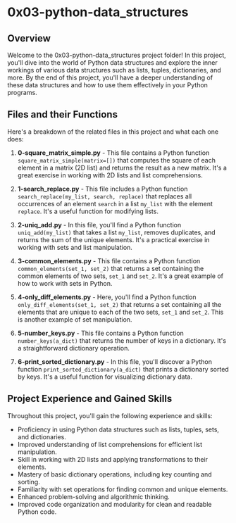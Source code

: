 # 0x03-python-data_structures

## Overview

Welcome to the 0x03-python-data_structures project folder! In this project, you'll dive into the world of Python data structures and explore the inner workings of various data structures such as lists, tuples, dictionaries, and more. By the end of this project, you'll have a deeper understanding of these data structures and how to use them effectively in your Python programs.

## Files and their Functions

Here's a breakdown of the related files in this project and what each one does:

1. **0-square_matrix_simple.py** - This file contains a Python function `square_matrix_simple(matrix=[])` that computes the square of each element in a matrix (2D list) and returns the result as a new matrix. It's a great exercise in working with 2D lists and list comprehensions.

2. **1-search_replace.py** - This file includes a Python function `search_replace(my_list, search, replace)` that replaces all occurrences of an element `search` in a list `my_list` with the element `replace`. It's a useful function for modifying lists.

3. **2-uniq_add.py** - In this file, you'll find a Python function `uniq_add(my_list)` that takes a list `my_list`, removes duplicates, and returns the sum of the unique elements. It's a practical exercise in working with sets and list manipulation.

4. **3-common_elements.py** - This file contains a Python function `common_elements(set_1, set_2)` that returns a set containing the common elements of two sets, `set_1` and `set_2`. It's a great example of how to work with sets in Python.

5. **4-only_diff_elements.py** - Here, you'll find a Python function `only_diff_elements(set_1, set_2)` that returns a set containing all the elements that are unique to each of the two sets, `set_1` and `set_2`. This is another example of set manipulation.

6. **5-number_keys.py** - This file contains a Python function `number_keys(a_dict)` that returns the number of keys in a dictionary. It's a straightforward dictionary operation.

7. **6-print_sorted_dictionary.py** - In this file, you'll discover a Python function `print_sorted_dictionary(a_dict)` that prints a dictionary sorted by keys. It's a useful function for visualizing dictionary data.

## Project Experience and Gained Skills

Throughout this project, you'll gain the following experience and skills:

- Proficiency in using Python data structures such as lists, tuples, sets, and dictionaries.
- Improved understanding of list comprehensions for efficient list manipulation.
- Skill in working with 2D lists and applying transformations to their elements.
- Mastery of basic dictionary operations, including key counting and sorting.
- Familiarity with set operations for finding common and unique elements.
- Enhanced problem-solving and algorithmic thinking.
- Improved code organization and modularity for clean and readable Python code.
